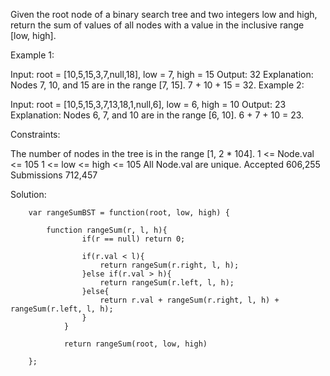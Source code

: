 Given the root node of a binary search tree and two integers low and high, return the sum of values of all nodes with a value in the inclusive range [low, high].

 

Example 1:


Input: root = [10,5,15,3,7,null,18], low = 7, high = 15
Output: 32
Explanation: Nodes 7, 10, and 15 are in the range [7, 15]. 7 + 10 + 15 = 32.
Example 2:


Input: root = [10,5,15,3,7,13,18,1,null,6], low = 6, high = 10
Output: 23
Explanation: Nodes 6, 7, and 10 are in the range [6, 10]. 6 + 7 + 10 = 23.
 

Constraints:

The number of nodes in the tree is in the range [1, 2 * 104].
1 <= Node.val <= 105
1 <= low <= high <= 105
All Node.val are unique.
Accepted
606,255
Submissions
712,457

Solution: 

        var rangeSumBST = function(root, low, high) {
            
            function rangeSum(r, l, h){
                    if(r == null) return 0;
                    
                    if(r.val < l){
                        return rangeSum(r.right, l, h);
                    }else if(r.val > h){
                        return rangeSum(r.left, l, h);
                    }else{
                        return r.val + rangeSum(r.right, l, h) + rangeSum(r.left, l, h);
                    }
                }
                
                return rangeSum(root, low, high)
            
        };
